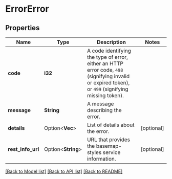 # ErrorError

## Properties

Name | Type | Description | Notes
------------ | ------------- | ------------- | -------------
**code** | **i32** | A code identifying the type of error, either an HTTP error code, `498` (signifying invalid or expired token), or `499` (signifying missing token). | 
**message** | **String** | A message describing the error. | 
**details** | Option<**Vec<String>**> | List of details about the error. | [optional]
**rest_info_url** | Option<**String**> | URL that provides the basemap-styles service information. | [optional]

[[Back to Model list]](../README.md#documentation-for-models) [[Back to API list]](../README.md#documentation-for-api-endpoints) [[Back to README]](../README.md)


